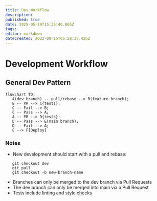 ```yaml
---
title: Dev Workflow
description: 
published: true
date: 2025-05-19T15:25:40.065Z
tags: 
editor: markdown
dateCreated: 2023-08-15T05:28:38.425Z
---
```


# Development Workflow

## General Dev Pattern


```mermaid
flowchart TD;
   A(dev branch) -- pull/rebase --> B(feature branch);
   B -- PR --> C{tests};
   C -- Fail --> B;
   C -- Pass --> A;
   A -- PR --> D{tests};
   D -- Pass --> E(main branch);
   D -- Fail --> A;
   E --> F[Deploy]
```


### Notes

* New development should start with a pull and rebase:
```
   git checkout dev
   git pull
   git checkout -b new-branch-name
```
* Branches can only be merged to the dev branch via Pull Requests
* The dev branch can only be merged into main via a Pull Request
* Tests include linting and style checks